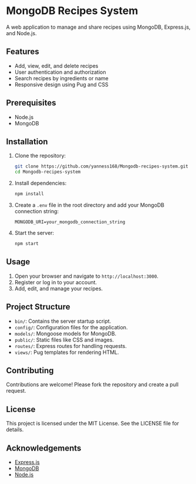 # MongoDB Recipes System

A web application to manage and share recipes using MongoDB, Express.js, and Node.js.

## Features

- Add, view, edit, and delete recipes
- User authentication and authorization
- Search recipes by ingredients or name
- Responsive design using Pug and CSS

## Prerequisites

- Node.js
- MongoDB

## Installation

1. Clone the repository:
    ```bash
    git clone https://github.com/yanness168/Mongodb-recipes-system.git
    cd Mongodb-recipes-system
    ```

2. Install dependencies:
    ```bash
    npm install
    ```

3. Create a `.env` file in the root directory and add your MongoDB connection string:
    ```
    MONGODB_URI=your_mongodb_connection_string
    ```

4. Start the server:
    ```bash
    npm start
    ```

## Usage

1. Open your browser and navigate to `http://localhost:3000`.
2. Register or log in to your account.
3. Add, edit, and manage your recipes.

## Project Structure

- `bin/`: Contains the server startup script.
- `config/`: Configuration files for the application.
- `models/`: Mongoose models for MongoDB.
- `public/`: Static files like CSS and images.
- `routes/`: Express routes for handling requests.
- `views/`: Pug templates for rendering HTML.

## Contributing

Contributions are welcome! Please fork the repository and create a pull request.

## License

This project is licensed under the MIT License. See the LICENSE file for details.

## Acknowledgements

- [Express.js](https://expressjs.com/)
- [MongoDB](https://www.mongodb.com/)
- [Node.js](https://nodejs.org/)
